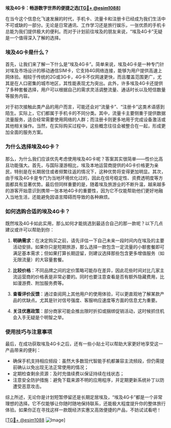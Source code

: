**埃及4G卡：畅游数字世界的便捷之选[[TG💪+ @esim1088](https://t.me/s/esim1088)]**

在当今这个信息化飞速发展的时代，手机卡、流量卡和注册卡已经成为我们生活中不可或缺的一部分。无论是日常通讯、工作学习还是旅行娱乐，一张优质的手机卡总能为我们提供极大的便利。而对于计划前往埃及的朋友来说，“埃及4G卡”无疑是一个值得深入了解的选择。

### 埃及4G卡是什么？

首先，让我们来了解一下什么是“埃及4G卡”。简单来说，埃及4G卡是一种专门针对埃及市场设计的移动通信SIM卡，它支持4G网络连接，能够为用户提供高速上网体验。相较于传统的2G或3G卡，4G卡不仅网速更快，而且覆盖范围更广，尤其是在人口密集的城市地区，其性能表现尤为突出。此外，许多埃及4G卡还提供了多种套餐选择，用户可以根据自己的需求灵活调整流量、通话时长以及短信数量等服务内容。

对于初次接触此类产品的用户而言，可能还会对“流量卡”、“注册卡”这类术语感到陌生。实际上，它们都属于手机卡的不同分类。其中，流量卡主要侧重于提供数据流量服务，适合经常需要使用网络的人群；而注册卡则更多地用于完成设备激活或其他相关操作。当然，在实际购买过程中，这些概念往往会被整合在一起，形成更加全面的服务方案。

### 为什么选择埃及4G卡？

那么，为什么我们应该优先考虑使用埃及4G卡呢？答案其实很简单——性价比高且功能强大。首先，与国际漫游相比，埃及本地运营商提供的4G卡价格更为亲民，特别是在长期居住或者频繁往返的情况下，这种优势将变得更加明显。其次，由于埃及4G卡是专门为当地环境优化过的，因此在信号稳定性、资费透明度等方面都具有显著优势。最后但同样重要的是，随着埃及旅游业的不断升温，越来越多的游客开始意识到携带一张本地4G卡的重要性，因为它不仅能帮助他们更好地融入当地生活，还能避免因语言障碍而导致的各种麻烦。

### 如何选购合适的埃及4G卡？

既然埃及4G卡如此实用，那么如何才能挑选到最适合自己的那一款呢？以下几点建议或许可以帮助到你：

1. **明确需求**：在决定购买之前，请先评估一下自己未来一段时间内在埃及的主要活动安排。如果你只是短期旅游，那么选择一款包含一定流量的小额套餐即可满足基本需求；但如果打算长期逗留，则建议选择那些包含更多增值服务（如无限流量）的大容量套餐。
   
2. **比较价格**：不同品牌之间的定价策略可能存在差异，因此花些时间对比几家主流运营商的价格表是非常必要的。同时也要注意查看是否有额外隐藏费用，比如漫游费、附加服务费等。

3. **查看评价反馈**：通过查阅网上其他用户的使用体验，可以更直观地了解某款产品的优缺点。尤其是针对信号强度、客服响应速度等方面的信息尤为重要。

4. **关注优惠政策**：部分商家可能会推出限时折扣或捆绑促销活动，这时候抓住机会入手无疑是个明智之举。

### 使用技巧与注意事项

最后，在成功获取埃及4G卡之后，还有一些小贴士可以帮助大家更好地享受这一产品带来的便利：

- 确保手机支持相应频段：虽然大多数现代智能手机都兼容主流频段，但仍需提前确认以免出现无法正常使用的情况；
- 定期检查剩余资源：及时充值续费以保证持续在线状态；
- 注意安全防护措施：避免下载来源不明的应用程序，并定期更新系统补丁以防遭受恶意攻击。

综上所述，无论你是计划短暂停留还是长期定居埃及，“埃及4G卡”都是一个非常理想的选择。它不仅能够让你随时随地保持联系，还能极大程度提升你的整体旅行体验。如果你正在寻找这样一款既经济实惠又高效便捷的产品，不妨试试看吧！

[[TG💪+ @esim1088](https://t.me/s/esim1088) ![Image](https://i.postimg.cc/4NQfJmqS/Snipaste-2025-05-13-00-14-12.png)]